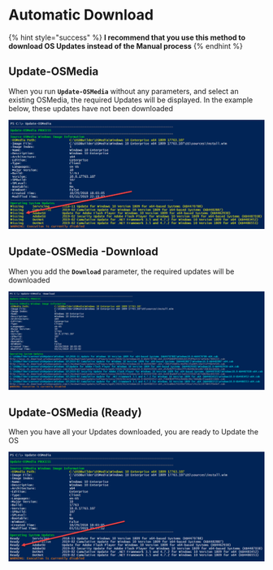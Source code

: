 # Automatic Download

{% hint style="success" %}
**I recommend that you use this method to download OS Updates instead of the Manual process**
{% endhint %}

## Update-OSMedia

When you run **`Update-OSMedia`** without any parameters, and select an existing OSMedia, the required Updates will be displayed.  In the example below, these updates have not been downloaded

![](../../../../.gitbook/assets/image%20%2845%29.png)

## Update-OSMedia -Download

When you add the **`Download`** parameter, the required updates will be downloaded 

![](../../../../.gitbook/assets/image%20%28107%29.png)

## Update-OSMedia \(Ready\)

When you have all your Updates downloaded, you are ready to Update the OS

![](../../../../.gitbook/assets/image%20%2894%29.png)



